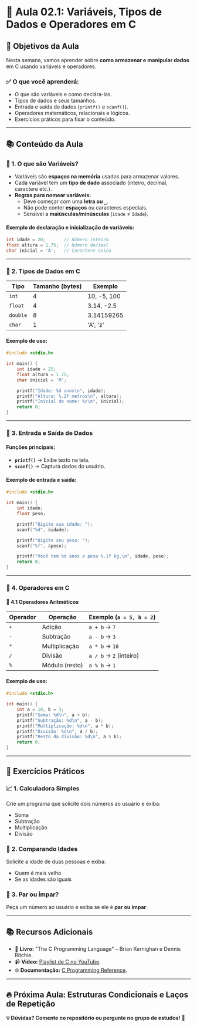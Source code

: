 # 🚀 Aula 02.1: Variáveis, Tipos de Dados e Operadores em C

## 📌 Objetivos da Aula
Nesta semana, vamos aprender sobre **como armazenar e manipular dados** em C usando variáveis e operadores.

### ✅ O que você aprenderá:
- O que são variáveis e como declára-las.
- Tipos de dados e seus tamanhos.
- Entrada e saída de dados (`printf()` e `scanf()`).
- Operadores matemáticos, relacionais e lógicos.
- Exercícios práticos para fixar o conteúdo.

---

## 📚 Conteúdo da Aula

### 📌 1. O que são Variáveis?
- Variáveis são **espaços na memória** usados para armazenar valores.
- Cada variável tem um **tipo de dado** associado (inteiro, decimal, caractere etc.).
- **Regras para nomear variáveis:**
  - Deve começar com uma **letra ou `_`**.
  - Não pode conter **espaços** ou caracteres especiais.
  - Sensível a **maiúsculas/minúsculas** (`idade` ≠ `Idade`).

#### Exemplo de declaração e inicialização de variáveis:
```c
int idade = 20;       // Número inteiro
float altura = 1.75;  // Número decimal
char inicial = 'A';   // Caractere único
```

---

### 📌 2. Tipos de Dados em C
| Tipo        | Tamanho (bytes) | Exemplo       |
|------------|----------------|---------------|
| `int`      | 4              | 10, -5, 100   |
| `float`    | 4              | 3.14, -2.5    |
| `double`   | 8              | 3.14159265    |
| `char`     | 1              | 'A', 'z'      |

#### Exemplo de uso:
```c
#include <stdio.h>

int main() {
    int idade = 25;
    float altura = 1.75;
    char inicial = 'M';

    printf("Idade: %d anos\n", idade);
    printf("Altura: %.2f metros\n", altura);
    printf("Inicial do nome: %c\n", inicial);
    return 0;
}
```

---

### 📌 3. Entrada e Saída de Dados

#### Funções principais:
- **`printf()`** → Exibe texto na tela.
- **`scanf()`** → Captura dados do usuário.

#### Exemplo de entrada e saída:
```c
#include <stdio.h>

int main() {
    int idade;
    float peso;

    printf("Digite sua idade: ");
    scanf("%d", &idade);

    printf("Digite seu peso: ");
    scanf("%f", &peso);

    printf("Você tem %d anos e pesa %.1f kg.\n", idade, peso);
    return 0;
}
```

---

### 📌 4. Operadores em C

#### 🔋 4.1 Operadores Aritméticos
| Operador | Operação      | Exemplo (`a = 5, b = 2`) |
|----------|--------------|--------------------------|
| `+`      | Adição       | `a + b` → `7`   |
| `-`      | Subtração    | `a - b` → `3`   |
| `*`      | Multiplicação | `a * b` → `10`  |
| `/`      | Divisão      | `a / b` → `2` (inteiro) |
| `%`      | Módulo (resto) | `a % b` → `1`  |

#### Exemplo de uso:
```c
#include <stdio.h>

int main() {
    int a = 10, b = 3;
    printf("Soma: %d\n", a + b);
    printf("Subtração: %d\n", a - b);
    printf("Multiplicação: %d\n", a * b);
    printf("Divisão: %d\n", a / b);
    printf("Resto da divisão: %d\n", a % b);
    return 0;
}
```

---

## 📝 Exercícios Práticos

### 📈 **1. Calculadora Simples**
Crie um programa que solicite dois números ao usuário e exiba:
- Soma
- Subtração
- Multiplicação
- Divisão

### 👥 **2. Comparando Idades**
Solicite a idade de duas pessoas e exiba:
- Quem é mais velho
- Se as idades são iguais

### 🎯 **3. Par ou Ímpar?**
Peça um número ao usuário e exiba se ele é **par ou ímpar**.

---

## 📚 Recursos Adicionais
- 📖 **Livro:** "The C Programming Language" – Brian Kernighan e Dennis Ritchie.
- 📹 **Vídeo:** [Playlist de C no YouTube](https://www.youtube.com/watch?v=3Xq4sPu6vKA).
- 🌐 **Documentação:** [C Programming Reference](https://en.cppreference.com/w/).

---

## 🔥 Próxima Aula: **Estruturas Condicionais e Laços de Repetição**

**💡 Dúvidas? Comente no repositório ou pergunte no grupo de estudos!** 🌟


